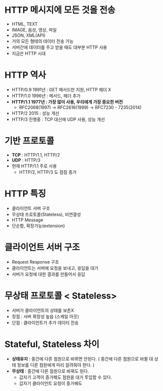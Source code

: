 # HTTP 메시지에 모든 것을 전송
- HTML, TEXT
- IMAGE, 음성, 영상, 파일 
- JSON, XML(API)
- 거의 모든 형태의 데이터 전송 가능
- 서버간에 데이터를 주고 받을 때도 대부분 HTTP 사용
- 지금은 HTTP 시대 

# HTTP 역사 
- HTTP/0.9 1991년 : GET 메서드만 지원, HTTP 헤더 X 
- HTTP/1.0 1996년 : 메서드, 헤더 추가
- **HTTP/1.1 1977년 : 가장 많이 사용, 우리에게 가장 중요한 버전**
	- RFC2068(1997) -> RFC2616(1999) -> RFC7230 - 7235(2014)
- HTTP/2 2015 :  성능 개선
- HTTP/3 진행중 : TCP 대신에 UDP 사용, 성능 개선 

# 기반 프로토콜 
- **TCP**  : HTTP/1.1, HTTP/2
- **UDP** : HTTP/3
- 현재 HTTP/1.1 주로 사용 
	- HTTP/2, HTTP/3 도 점점 증가 

# HTTP 특징 
- 클라이언트 서버 구조 
- 무상태 프로토콜(Stateless), 비연결성 
- HTTP Message
- 단순함, 확장가능(extension)


# 클라이언트  서버 구조 
- Request Response 구조 
- 클라이언트는 서버에 요청을 보내고, 응답을 대기 
- 서버가 요청에 대한 결과를 만들어서 응답 

# 무상태 프로토콜 < Stateless> 

- 서버가 클라이언트의 상태를 보존X
- 장점 : 서버 확장성 높음 (스케일 아웃)
- 단점 : 클라이언트가 추가 데이터 전송 

# Stateful, Stateless 차이 
 - **상태유지** : 중간에 다른 점원으로 바뀌면 안된다. 
   ( 중간에 다른 점원으로 바뀔 대  상태 정보를 다른 점원에게 미리 알려줘야 한다. )
- **무상태** : 중간에 다른 점원으로 바꿔도 된다. 
	- 갑자기 고객이 증가해도 점원을 대거 투입할 수 있다. 
	- 갑자기 클라이언트 요청이 증가해도

